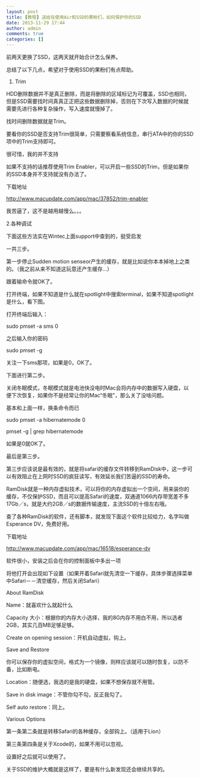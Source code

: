 ```yaml
---
layout: post
title: [教程] 送给在使用Air和SSD的果粉们，如何保护你的SSD
date: 2013-11-29 17:44
author: admin
comments: true
categories: []
---
```


前两天更换了SSD，这两天就开始合计怎么保养。

总结了以下几点，希望对于使用SSD的果粉们有点帮助。



1. Trim

HDD删除数据并不是真正删除，而是将删除的区域标记为可覆盖，SSD也相同，但是SSD需要找时间真真正正把这些数据删除掉，否则在下次写入数据的时候就需要先进行各种复杂操作，写入速度就慢掉了。

找时间删除数据就是Trim。

要看你的SSD是否支持Trim很简单，只需要察看系统信息，串行ATA中的你的SSD项中的Trim支持即可。

很可惜，我的并不支持

  



如果不支持的话推荐使用Trim Enabler，可以开启一些SSD的Trim，但是如果你的SSD本身并不支持就没有办法了。

下载地址

http://www.macupdate.com/app/mac/37852/trim-enabler

我苦逼了，这不是越用越慢么。。。



2.各种调试

下面这些方法实在Wintec上面support中查到的，挺受启发

 


一共三步。

第一步停止Sudden motion senseor产生的缓存，就是比如说你本本掉地上之类的。（我之前从来不知道这玩意还产生缓存...）

跟着输命令就OK了。

打开终端，如果不知道是什么就在spotlight中搜索terminal，如果不知道spotlight是什么，看下图。

 


打开终端后输入：

sudo pmset -a sms 0

之后输入你的密码

sudo pmset -g

关注一下sms那项，如果是0，OK了。

 


下面进行第二步。

关闭冬眠模式，冬眠模式就是电池快没电时Mac会将内存中的数据写入硬盘，以便下次恢复，如果你不是经常让你的Mac“冬眠”，那么关了没啥问题。

基本和上面一样，换条命令而已

sudo pmset -a hibernatemode 0

pmset -g | grep hibernatemode

如果是0就OK了。

 


最后是第三步。

第三步应该说是最有效的，就是将safari的缓存文件转移到RamDisk中，这一步可以有效阻止在上网时SSD的疯狂读写，有效延长我们苦逼的SSD的寿命。

RamDisk就是一种内存虚拟技术，可以将你的内存虚拟出一个空间，用来装你的缓存，不仅保护SSD，而且可以提高Safari的速度，双通道1066内存带宽差不多17Gb／s，就是大约2GB／s的数据传输速度，主流SSD的十倍左右哦。

查了各种RamDisk的软件，还有脚本，就发现下面这个软件比较给力，名字叫做Esperance DV，免费好用。

下载地址

http://www.macupdate.com/app/mac/16518/esperance-dv

软件很小，安装之后会在你的控制面板中多出一项

 


将他打开会出现如下设置（如果开着Safari就先清空一下缓存，具体步骤选择菜单中Safari－－清空缓存，然后关闭Safari） 
 

About RamDisk

Name：就喜欢什么就起什么

Capacity 大小：根据你的内存大小选择，我的8G内存不用白不用，所以选者2GB，其实几百MB足够足够。

Create on opening session：开机自动虚拟，钩上。



Save and Restore

你可以保存你的虚拟空间，格式为一个镜像，则样应该就可以随时恢复，以防不备，比如断电。

Location：随便选，我选的是我的硬盘，如果不想保存就不用管。

Save in disk image：不管你勾不勾，反正我勾了。

Self auto restore：同上。



Various Options

第一条第二条就是转移Safari的各种缓存，全部钩上。（适用于Lion）

第三条第四条是关于Xcode的，如果不用可以忽视。



设置好之后就可以使用了。



关于SSD的维护大概就是这样了，要是有什么新发现还会继续共享的。    
